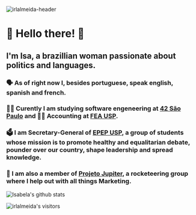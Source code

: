 ![irlalmeida-header](https://user-images.githubusercontent.com/27395209/111364292-cd5f5180-866f-11eb-8ffe-4f9c66a9836c.gif)

# :handshake: Hello there! :handshake:
## I'm Isa, a brazillian woman passionate about politics and languages. 

### :speaking_head: As of right now I, besides portuguese, speak english, spanish and french.

### :woman_astronaut: Curently I am studying software engeneering at [42 São Paulo](https://www.42sp.org.br/) and :woman_office_worker: Accounting at [**FEA USP**](https://www.fea.usp.br/).

### :ballot_box: I am Secretary-General of [**EPEP USP**](https://github.com/epepusp/), a group of students whose mission is to promote healthy and equalitarian debate, pounder over our country, shape leadership and spread knowledge.

### :rocket: I am also a member of [**Projeto Jupiter**](https://github.com/Projeto-Jupiter), a rocketeering group where I help out with all things Marketing.

![Isabela's github stats](https://github-readme-stats.vercel.app/api?username=irlalmeida&count_private=true&show_icons=true&hide=issues&hide_border=true&theme=react)

<img alt="irlalmeida's visitors" src="https://komarev.com/ghpvc/?username=irlalmeida&color=61dafb&style=flat&label=visitors" />
